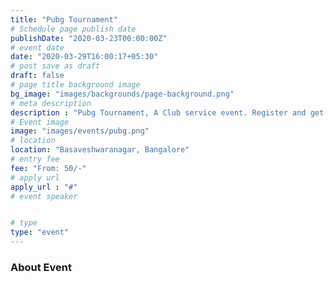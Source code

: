 ```yaml
---
title: "Pubg Tournament"
# Schedule page publish date
publishDate: "2020-03-23T00:00:00Z"
# event date
date: "2020-03-29T16:00:17+05:30"
# post save as draft
draft: false
# page title background image
bg_image: "images/backgrounds/page-background.png"
# meta description
description : "Pubg Tournament, A Club service event. Register and get ready."
# Event image
image: "images/events/pubg.png"
# location
location: "Basaveshwaranagar, Bangalore"
# entry fee
fee: "From: 50/-"
# apply url
apply_url : "#"
# event speaker


# type
type: "event"
---
```


### About Event
